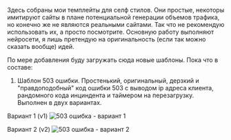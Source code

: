 Здесь собраны мои темплейты для селф стилов. Они простые, некоторы имитируют сайты в плане потенциальной генерации объемов трафика, но конечно же не являются реальными сайтами. Так что не рекомендую использовать их, а просто посмотрите. Основную работу выполняют нейросети, я лишь претендую на оригинальность (если так можно сказать вообще) идей.

По мере добавления буду загружать сюда новые шаблоны. Пока что в составе:

1. Шаблон 503 ошибки. Простенький, оригинальный, дерзкий и "правдоподобный" код ошибки 503 с выводом ip адреса клиента, рандомного кода инциндента и таймером на перезагрузку. Выполнен в двух вариантах.

Вариант 1 (v1)
![503 ошибка - вариант 1](https://i.imgur.com/EunQwfa.png)

Вариант 2 (v2)
![503 ошибка - вариант 2](https://i.imgur.com/n5imD3l.png)
